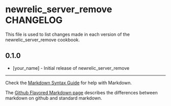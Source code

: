 newrelic_server_remove CHANGELOG
================================

This file is used to list changes made in each version of the newrelic_server_remove cookbook.

0.1.0
-----
- [your_name] - Initial release of newrelic_server_remove

- - -
Check the [Markdown Syntax Guide](http://daringfireball.net/projects/markdown/syntax) for help with Markdown.

The [Github Flavored Markdown page](http://github.github.com/github-flavored-markdown/) describes the differences between markdown on github and standard markdown.
